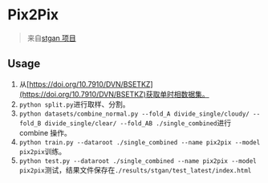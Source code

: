 # Pix2Pix

> 来自[stgan 项目](https://github.com/VSAnimator/stgan)

## Usage

1. 从[https://doi.org/10.7910/DVN/BSETKZ](https://doi.org/10.7910/DVN/BSETKZ)获取单时相数据集。
2. `python split.py`进行取样、分割。
3. `python datasets/combine_normal.py --fold_A divide_single/cloudy/ --fold_B divide_single/clear/ --fold_AB ./single_combined`进行 combine 操作。
4. `python train.py --dataroot ./single_combined --name pix2pix --model pix2pix`训练。
5. `python test.py --dataroot ./single_combined --name pix2pix --model pix2pix`测试，结果文件保存在`./results/stgan/test_latest/index.html`
